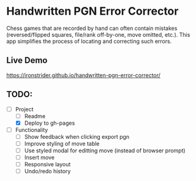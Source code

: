 # Handwritten PGN Error Corrector

Chess games that are recorded by hand can often contain mistakes (reversed/flipped squares, file/rank off-by-one, move omitted, etc.). This app simplifies the process of locating and correcting such errors.

## Live Demo
https://ironstrider.github.io/handwritten-pgn-error-corrector/

## TODO:
- [ ] Project
  - [ ] Readme
  - [x] Deploy to gh-pages
- [ ] Functionality
  - [ ] Show feedback when clicking export pgn
  - [ ] Improve styling of move table
  - [ ] Use styled modal for editting move (instead of browser prompt)
  - [ ] Insert move
  - [ ] Responsive layout
  - [ ] Undo/redo history
